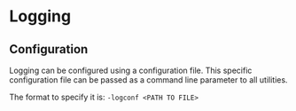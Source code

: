 # Logging

## Configuration

Logging can be configured using a configuration file. 
This specific configuration file can be passed as a command line parameter to all utilities.

The format to specify it is: `-logconf <PATH TO FILE>`